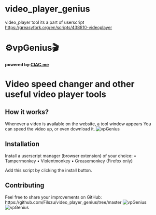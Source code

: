 # video_player_genius
video_player tool
its a part of userscript
https://greasyfork.org/en/scripts/438810-videoplayer

<h1>⚙vpGenius🎬</h1>
<b>powered by:<a href="https://ciac.me">CIAC.me</a></b>
<h1>Video speed changer and other useful video player tools</h1>
<h2>How it works?</h2>
Whenever a video is available on the website, a tool window appears
You can speed the video up, or even download it.
<img src="https://ciac.me/article/img/vpGenius/1.png" alt="vpGenius"/>


<h2>Installation</h2>
Install a userscript manager (browser extension) of your choice:
• Tampermonkey
• Violentmonkey
• Greasemonkey (Firefox only)

Add this script by clicking the install button.

<h2>Contributing</h2>
Feel free to share your improvements on GitHub: https://github.com/Filszu/video_player_genius/tree/master

<img src="https://ciac.me/article/img/vpGenius/2.png" alt="vpGenius"/>
<img src="https://ciac.me/article/img/vpGenius/3.png" alt="vpGenius"/>
